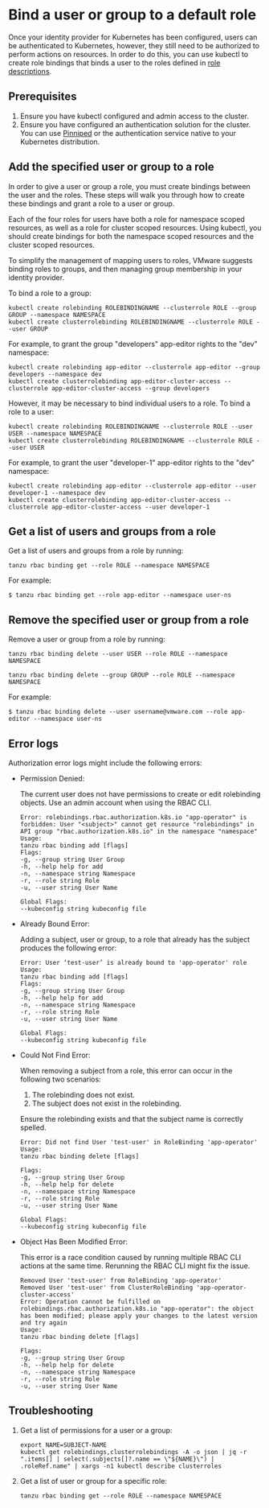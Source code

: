 # Bind a user or group to a default role

Once your identity provider for Kubernetes has been configured, users can be authenticated to Kubernetes, however, they still need to be authorized to perform actions on resources.  In order to do this, you can use kubectl to create role bindings that binds a user to the roles defined in [role descriptions](role-descriptions.hbs.md).

## <a id="prereqs"></a> Prerequisites

1. Ensure you have kubectl configured and admin access to the cluster.
1. Ensure you have configured an authentication solution for the cluster.
You can use [Pinniped](https://pinniped.dev/) or the authentication service native to your Kubernetes distribution.

## <a id="add-user-group-to-role"></a> Add the specified user or group to a role

In order to give a user or group a role, you must create bindings between the user and the roles.  These steps will walk you through how to create these bindings and grant a role to a user or group. 

Each of the four roles for users have both a role for namespace scoped resources, as well as a role for cluster scoped resources.  Using kubectl, you should create bindings for both the namespace scoped resources and the cluster scoped resources.

To simplify the management of mapping users to roles, VMware suggests binding roles to groups, and then managing group membership in your identity provider.  

To bind a role to a group:

```console
kubectl create rolebinding ROLEBINDINGNAME --clusterrole ROLE --group GROUP --namespace NAMESPACE
kubectl create clusterrolebinding ROLEBINDINGNAME --clusterrole ROLE --user GROUP
```

For example, to grant the group "developers" app-editor rights to the "dev" namespace:

```console
kubectl create rolebinding app-editor --clusterrole app-editor --group developers --namespace dev
kubectl create clusterrolebinding app-editor-cluster-access --clusterrole app-editor-cluster-access --group developers
```

However, it may be necessary to bind individual users to a role.  To bind a role to a user:

```console
kubectl create rolebinding ROLEBINDINGNAME --clusterrole ROLE --user USER --namespace NAMESPACE
kubectl create clusterrolebinding ROLEBINDINGNAME --clusterrole ROLE --user USER
```

For example, to grant the user "developer-1" app-editor rights to the "dev" namespace:

```console
kubectl create rolebinding app-editor --clusterrole app-editor --user developer-1 --namespace dev
kubectl create clusterrolebinding app-editor-cluster-access --clusterrole app-editor-cluster-access --user developer-1
```

## <a id="get-list-users"></a> Get a list of users and groups from a role

Get a list of users and groups from a role by running:

```console
tanzu rbac binding get --role ROLE --namespace NAMESPACE
```

For example:

```console
$ tanzu rbac binding get --role app-editor --namespace user-ns
```

## <a id="binding-delete"></a> Remove the specified user or group from a role

Remove a user or group from a role by running:

```console
tanzu rbac binding delete --user USER --role ROLE --namespace NAMESPACE
```

```console
tanzu rbac binding delete --group GROUP --role ROLE --namespace NAMESPACE
```

For example:

```console
$ tanzu rbac binding delete --user username@vmware.com --role app-editor --namespace user-ns
```

## <a id="error-logs"></a> Error logs

Authorization error logs might include the following errors:

- Permission Denied:

    The current user does not have permissions to create or edit rolebinding objects.
    Use an admin account when using the RBAC CLI.

    ```console
    Error: rolebindings.rbac.authorization.k8s.io "app-operator" is forbidden: User "<subject>" cannot get resource "rolebindings" in API group "rbac.authorization.k8s.io" in the namespace "namespace"
    Usage:
    tanzu rbac binding add [flags]
    Flags:
    -g, --group string User Group
    -h, --help help for add
    -n, --namespace string Namespace
    -r, --role string Role
    -u, --user string User Name

    Global Flags:
    --kubeconfig string kubeconfig file
    ```

- Already Bound Error:

    Adding a subject, user or group, to a role that already has the subject produces the following error:

    ```console
    Error: User ‘test-user’ is already bound to 'app-operator' role
    Usage:
    tanzu rbac binding add [flags]
    Flags:
    -g, --group string User Group
    -h, --help help for add
    -n, --namespace string Namespace
    -r, --role string Role
    -u, --user string User Name

    Global Flags:
    --kubeconfig string kubeconfig file
    ```

- Could Not Find Error:

    When removing a subject from a role, this error can occur in the following two scenarios:

    1. The rolebinding does not exist.
    1. The subject does not exist in the rolebinding.

    Ensure the rolebinding exists and that the subject name is correctly spelled.

    ```console
    Error: Did not find User 'test-user' in RoleBinding 'app-operator'
    Usage:
    tanzu rbac binding delete [flags]

    Flags:
    -g, --group string User Group
    -h, --help help for delete
    -n, --namespace string Namespace
    -r, --role string Role
    -u, --user string User Name

    Global Flags:
    --kubeconfig string kubeconfig file
    ```

- Object Has Been Modified Error:

    This error is a race condition caused by running multiple RBAC CLI actions at the same time.
    Rerunning the RBAC CLI might fix the issue.

    ```console
    Removed User 'test-user' from RoleBinding 'app-operator'
    Removed User 'test-user' from ClusterRoleBinding 'app-operator-cluster-access'
    Error: Operation cannot be fulfilled on rolebindings.rbac.authorization.k8s.io "app-operator": the object has been modified; please apply your changes to the latest version and try again
    Usage:
    tanzu rbac binding delete [flags]

    Flags:
    -g, --group string User Group
    -h, --help help for delete
    -n, --namespace string Namespace
    -r, --role string Role
    -u, --user string User Name
    ```

## <a id="troubleshooting"></a> Troubleshooting

1. Get a list of permissions for a user or a group:

	```console
	export NAME=SUBJECT-NAME
	kubectl get rolebindings,clusterrolebindings -A -o json | jq -r ".items[] | select(.subjects[]?.name == \"${NAME}\") | .roleRef.name" | xargs -n1 kubectl describe clusterroles
	```

1. Get a list of user or group for a specific role:

	```console
	tanzu rbac binding get --role ROLE --namespace NAMESPACE
	```
